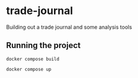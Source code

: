 # trade-journal
Building out a trade journal and some analysis tools


## Running the project

``docker compose build``

``docker compose up``
